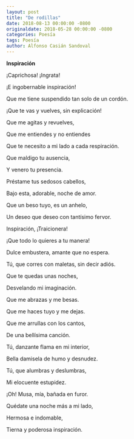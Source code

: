 ```yaml
---
layout: post
title: "De rodillas"
date: 2018-08-13 00:00:00 -0800
originaldate: 2018-05-28 00:00:00 -0800
categories: Poesía
tags: Poesía
author: Alfonso Casián Sandoval
---
```


**Inspiración**

¡Caprichosa! ¡Ingrata!

¡E ingobernable inspiración!

Que me tiene suspendido tan solo de un cordón.

¡Que te vas y vuelves, sin explicación!

Que me agitas y revuelves,

Que me entiendes y no entiendes

Que te necesito a mi lado a cada respiración.

Que maldigo tu ausencia,

Y venero tu presencia.

Préstame tus sedosos cabellos,

Bajo esta, adorable, noche de amor.

Que un beso tuyo, es un anhelo,

Un deseo que deseo con tantísimo fervor.

Inspiración, ¡Traicionera!

¡Que todo lo quieres a tu manera!

Dulce embustera, amante que no espera.

Tú, que corres con maletas, sin decir adiós.

Que te quedas unas noches,

Desvelando mi imaginación.

Que me abrazas y me besas.

Que me haces tuyo y me dejas.

Que me arrullas con los cantos,

De una bellísima canción.

Tú, danzante flama en mi interior,

Bella damisela de humo y desnudez.

Tú, que alumbras y deslumbras,

Mi elocuente estupidez.

¡Oh! Musa, mía, bañada en furor.

Quédate una noche más a mi lado,

Hermosa e indomable,

Tierna y poderosa inspiración.

